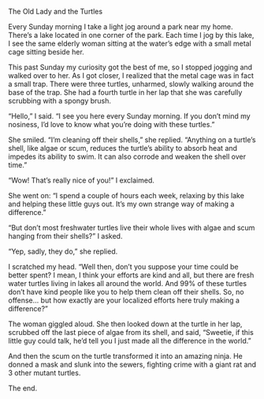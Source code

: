 The Old Lady and the Turtles

Every Sunday morning I take a light jog around a park near my home.  There’s a lake located in one corner of the park.  Each time I jog by this lake, I see the same elderly woman sitting at the water’s edge with a small metal cage sitting beside her.

This past Sunday my curiosity got the best of me, so I stopped jogging and walked over to her.  As I got closer, I realized that the metal cage was in fact a small trap.  There were three turtles, unharmed, slowly walking around the base of the trap.  She had a fourth turtle in her lap that she was carefully scrubbing with a spongy brush.

“Hello,” I said.  “I see you here every Sunday morning.  If you don’t mind my nosiness, I’d love to know what you’re doing with these turtles.”

She smiled.  “I’m cleaning off their shells,” she replied.  “Anything on a turtle’s shell, like algae or scum, reduces the turtle’s ability to absorb heat and impedes its ability to swim.  It can also corrode and weaken the shell over time.”

“Wow!  That’s really nice of you!” I exclaimed.

She went on: “I spend a couple of hours each week, relaxing by this lake and helping these little guys out.  It’s my own strange way of making a difference.”

“But don’t most freshwater turtles live their whole lives with algae and scum hanging from their shells?” I asked.

“Yep, sadly, they do,” she replied.

I scratched my head.  “Well then, don’t you suppose your time could be better spent?  I mean, I think your efforts are kind and all, but there are fresh water turtles living in lakes all around the world.  And 99% of these turtles don’t have kind people like you to help them clean off their shells.  So, no offense… but how exactly are your localized efforts here truly making a difference?”

The woman giggled aloud.  She then looked down at the turtle in her lap, scrubbed off the last piece of algae from its shell, and said, “Sweetie, if this little guy could talk, he’d tell you I just made all the difference in the world.”

And then the scum on the turtle transformed it into an amazing ninja. He donned a mask and slunk into the sewers, fighting crime with a giant rat and 3 other mutant turtles.

The end.